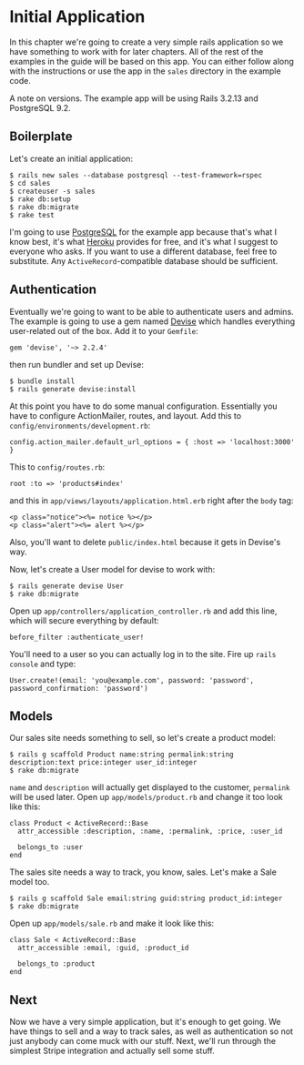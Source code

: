 [devise]: https://github.com/plataformatec/devise
[heroku]: https://www.heroku.com
[postgresql]: http://www.postgresql.org

# Initial Application

In this chapter we're going to create a very simple rails application so we have something to work with for later chapters. All of the rest of the examples in the guide will be based on this app. You can either follow along with the instructions or use the app in the `sales` directory in the example code.

A note on versions. The example app will be using Rails 3.2.13 and PostgreSQL 9.2.

## Boilerplate

Let's create an initial application:

    $ rails new sales --database postgresql --test-framework=rspec
    $ cd sales
    $ createuser -s sales
    $ rake db:setup
    $ rake db:migrate
    $ rake test

I'm going to use [PostgreSQL][postgresql] for the example app because that's what I know best, it's what [Heroku][heroku] provides for free, and it's what I suggest to everyone who asks. If you want to use a different database, feel free to substitute. Any `ActiveRecord`-compatible database should be sufficient.

## Authentication

Eventually we're going to want to be able to authenticate users and admins. The example is going to use a gem named [Devise][devise] which handles everything user-related out of the box. Add it to your `Gemfile`:

    gem 'devise', '~> 2.2.4'

then run bundler and set up Devise:

    $ bundle install
    $ rails generate devise:install

At this point you have to do some manual configuration. Essentially you have to configure ActionMailer, routes, and layout. Add this to `config/environments/development.rb`:

    config.action_mailer.default_url_options = { :host => 'localhost:3000' }

This to `config/routes.rb`:

    root :to => 'products#index'

and this in `app/views/layouts/application.html.erb` right after the `body` tag:

    <p class="notice"><%= notice %></p>
    <p class="alert"><%= alert %></p>

Also, you'll want to delete `public/index.html` because it gets in Devise's way.

Now, let's create a User model for devise to work with:
    
    $ rails generate devise User
    $ rake db:migrate

Open up `app/controllers/application_controller.rb` and add this line, which will secure everything by default:

    before_filter :authenticate_user!

You'll need to a user so you can actually log in to the site. Fire up `rails console` and type:

    User.create!(email: 'you@example.com', password: 'password', password_confirmation: 'password')

## Models

Our sales site needs something to sell, so let's create a product model:

    $ rails g scaffold Product name:string permalink:string description:text price:integer user_id:integer
    $ rake db:migrate

`name` and `description` will actually get displayed to the customer, `permalink` will be used later. Open up `app/models/product.rb` and change it too look like this:

    class Product < ActiveRecord::Base
      attr_accessible :description, :name, :permalink, :price, :user_id

      belongs_to :user
    end

The sales site needs a way to track, you know, sales. Let's make a Sale model too.

    $ rails g scaffold Sale email:string guid:string product_id:integer
    $ rake db:migrate

Open up `app/models/sale.rb` and make it look like this:

    class Sale < ActiveRecord::Base
      attr_accessible :email, :guid, :product_id

      belongs_to :product
    end

## Next

Now we have a very simple application, but it's enough to get going. We have things to sell and a way to track sales, as well as authentication so not just anybody can come muck with our stuff. Next, we'll run through the simplest Stripe integration and actually sell some stuff.